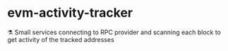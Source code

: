 # evm-activity-tracker
:alembic: Small services connecting to RPC provider and scanning each block to get activity of the tracked addresses
